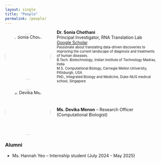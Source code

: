 ```yaml
---
layout: single
title: "People"
permalink: /people/
---
```


<div style="display: flex; align-items: center; gap: 20px; margin-bottom: 20px;">
  <img 
    src="{{ '/assets/images/Sonia.webp' | relative_url }}" 
    alt="Dr. Sonia Chothani" 
    style="width: 150px; height: 150px; border-radius: 50%; object-fit: cover;" />

  <div>
    <strong>Dr. Sonia Chothani</strong><br>
    Principal Investigator, RNA Translation Lab<br>
    <a href="https://scholar.google.com/citations?user=HdP8YrIAAAAJ&hl=en&oi=ao" target="_blank">Google Scholar</a><br>
    <div style="font-size: 0.8em;">
    Passionate about translating data-driven discoveries to improving the current landscape of diagnosis and treatments of human diseases. <br>
    B.Tech. Biotechnology, Indian Institute of Technology Madras, India <br>
    M.S. Computational Biology, Carnegie Mellon University, Pittsburgh, USA<br>
    PhD., Integrated Biology and Medicine, Duke-NUS medical school, Singapore<br>
    </div>
  </div>
</div>

<div style="display: flex; align-items: center; gap: 20px; margin-bottom: 20px;">
  <img 
    src="{{ '/assets/images/Devika.jpg' | relative_url }}" 
    alt="Ms. Devika Menon" 
    style="width: 150px; height: 150px; border-radius: 50%; object-fit: cover;" />
  <div>
    <strong>Ms. Devika Menon</strong> – Research Officer (Computational Biologist)
  </div>
</div>

### Alumni
- Ms. Hannah Yeo – Internship student (July 2024 - May 2025) 
